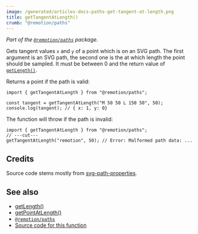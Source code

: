 ```yaml
---
image: /generated/articles-docs-paths-get-tangent-at-length.png
title: getTangentAtLength()
crumb: "@remotion/paths"
---
```


_Part of the [`@remotion/paths`](/docs/paths) package._

Gets tangent values `x` and `y` of a point which is on an SVG path. The first argument is an SVG path, the second one is the at which length the point should be sampled. It must be between 0 and the return value of [`getLength()`](/docs/paths/get-length).

Returns a point if the path is valid:

```tsx twoslash
import { getTangentAtLength } from "@remotion/paths";

const tangent = getTangentAtLength("M 50 50 L 150 50", 50);
console.log(tangent); // { x: 1, y: 0}
```

The function will throw if the path is invalid:

```tsx twoslash
import { getTangentAtLength } from "@remotion/paths";
// ---cut---
getTangentAtLength("remotion", 50); // Error: Malformed path data: ...
```

## Credits

Source code stems mostly from [svg-path-properties](https://www.npmjs.com/package/svg-path-properties).

## See also

- [getLength()](/docs/paths/get-length)
- [getPointAtLength()](/docs/paths/get-point-at-length)
- [`@remotion/paths`](/docs/paths)
- [Source code for this function](https://github.com/remotion-dev/remotion/blob/main/packages/paths/src/get-tangent-at-length.ts)
